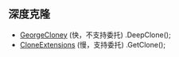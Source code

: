 ## 深度克隆

- [GeorgeCloney](https://www.nuget.org/packages/GeorgeCloney/) (快，不支持委托)   .DeepClone();
- [CloneExtensions](https://www.nuget.org/packages/CloneExtensions/) (慢，支持委托)  .GetClone();